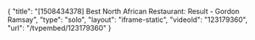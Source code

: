 {
    "title": "[1508434378] Best North African Restaurant: Result -  Gordon Ramsay",
    "type": "solo",
    "layout": "iframe-static",
    "videoId": "123179360",
    "url": "\/tvpembed\/123179360"
}
